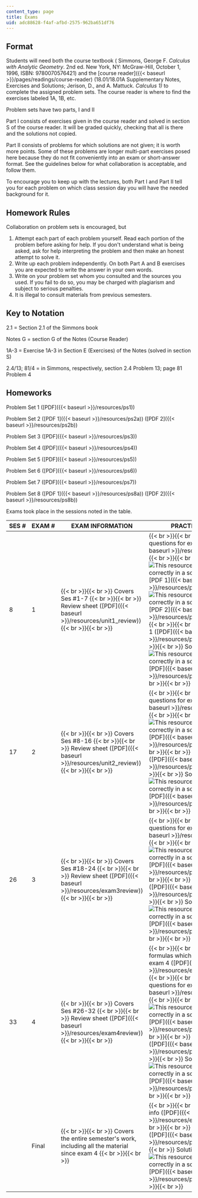 ```yaml
---
content_type: page
title: Exams
uid: adc88628-f4af-afbd-2575-962ba651df76
---
```


Format
------

Students will need both the course textbook ( Simmons, George F. _Calculus with Analytic Geometry_. 2nd ed. New York, NY: McGraw-Hill, October 1, 1996, ISBN: 9780070576421) and the [course reader]({{< baseurl >}}/pages/readings/course-reader) (18.01/18.01A Supplementary Notes, Exercises and Solutions; Jerison, D., and A. Mattuck. _Calculus 1)_ to complete the assigned problem sets. The course reader is where to find the exercises labeled 1A, 1B, etc.

Problem sets have two parts, I and II

Part I consists of exercises given in the course reader and solved in section S of the course reader. It will be graded quickly, checking that all is there and the solutions not copied.

Part II consists of problems for which solutions are not given; it is worth more points. Some of these problems are longer multi-part exercises posed here because they do not fit conveniently into an exam or short-answer format. See the guidelines below for what collaboration is acceptable, and follow them.

To encourage you to keep up with the lectures, both Part I and Part II tell you for each problem on which class session day you will have the needed background for it.

Homework Rules
--------------

Collaboration on problem sets is encouraged, but

1.  Attempt each part of each problem yourself. Read each portion of the problem before asking for help. If you don't understand what is being asked, ask for help interpreting the problem and then make an honest attempt to solve it.
2.  Write up each problem independently. On both Part A and B exercises you are expected to write the answer in your own words.
3.  Write on your problem set whom you consulted and the sources you used. If you fail to do so, you may be charged with plagiarism and subject to serious penalties.
4.  It is illegal to consult materials from previous semesters.

Key to Notation
---------------

2.1 = Section 2.1 of the Simmons book

Notes G = section G of the Notes (Course Reader)

1A-3 = Exercise 1A-3 in Section E (Exercises) of the Notes (solved in section S)

2.4/13; 81/4 = in Simmons, respectively, section 2.4 Problem 13; page 81 Problem 4

Homeworks
---------

Problem Set 1 ([PDF]({{< baseurl >}}/resources/ps1))

Problem Set 2 ([PDF 1]({{< baseurl >}}/resources/ps2a)) ([PDF 2]({{< baseurl >}}/resources/ps2b))

Problem Set 3 ([PDF]({{< baseurl >}}/resources/ps3))

Problem Set 4 ([PDF]({{< baseurl >}}/resources/ps4))

Problem Set 5 ([PDF]({{< baseurl >}}/resources/ps5))

Problem Set 6 ([PDF]({{< baseurl >}}/resources/ps6))

Problem Set 7 ([PDF]({{< baseurl >}}/resources/ps7))

Problem Set 8 ([PDF 1]({{< baseurl >}}/resources/ps8a)) ([PDF 2]({{< baseurl >}}/resources/ps8b))

Exams took place in the sessions noted in the table.

| SES # | EXAM # | EXAM INFORMATION | PRACTICE EXAMS | EXAMS |
| --- | --- | --- | --- | --- |
| 8 | 1 |  {{< br >}}{{< br >}} Covers Ses #1-7 {{< br >}}{{< br >}} Review sheet ([PDF]({{< baseurl >}}/resources/unit1_review)) {{< br >}}{{< br >}}  |  {{< br >}}{{< br >}} Practice questions for exam 1 ([PDF]({{< baseurl >}}/resources/prexam1a)) {{< br >}}{{< br >}} Solutions (![This resource may not render correctly in a screen reader.](/images/inacessible.gif)[PDF 1]({{< baseurl >}}/resources/prexam1asolv1)) (![This resource may not render correctly in a screen reader.](/images/inacessible.gif)[PDF 2]({{< baseurl >}}/resources/prexam1asolv2)) {{< br >}}{{< br >}} Practice exam 1 ([PDF]({{< baseurl >}}/resources/prexam1b)) {{< br >}}{{< br >}} Solutions (![This resource may not render correctly in a screen reader.](/images/inacessible.gif)[PDF]({{< baseurl >}}/resources/prexam1bsol)) {{< br >}}{{< br >}}  |  {{< br >}}{{< br >}} Exam ([PDF]({{< baseurl >}}/resources/exam1)) {{< br >}}{{< br >}} Solution (![This resource may not render correctly in a screen reader.](/images/inacessible.gif)[PDF]({{< baseurl >}}/resources/exam1sol)) {{< br >}}{{< br >}}  |
| 17 | 2 |  {{< br >}}{{< br >}} Covers Ses #8-16 {{< br >}}{{< br >}} Review sheet ([PDF]({{< baseurl >}}/resources/unit2_review)) {{< br >}}{{< br >}}  |  {{< br >}}{{< br >}} Practice questions for exam 2 ([PDF]({{< baseurl >}}/resources/prexam2a)) {{< br >}}{{< br >}} Solutions (![This resource may not render correctly in a screen reader.](/images/inacessible.gif)[PDF]({{< baseurl >}}/resources/prexam2asol)) {{< br >}}{{< br >}} Practice exam 2 ([PDF]({{< baseurl >}}/resources/prexam2b)) {{< br >}}{{< br >}} Solutions (![This resource may not render correctly in a screen reader.](/images/inacessible.gif)[PDF]({{< baseurl >}}/resources/prexam2bsol)) {{< br >}}{{< br >}}  |  {{< br >}}{{< br >}} Exam ([PDF]({{< baseurl >}}/resources/exam2)) {{< br >}}{{< br >}} Solution (![This resource may not render correctly in a screen reader.](/images/inacessible.gif)[PDF]({{< baseurl >}}/resources/exam2sol)) {{< br >}}{{< br >}}  |
| 26 | 3 |  {{< br >}}{{< br >}} Covers Ses #18-24 {{< br >}}{{< br >}} Review sheet ([PDF]({{< baseurl >}}/resources/exam3review)) {{< br >}}{{< br >}}  |  {{< br >}}{{< br >}} Practice questions for exam 3 ([PDF]({{< baseurl >}}/resources/prexam3a)) {{< br >}}{{< br >}} Solutions (![This resource may not render correctly in a screen reader.](/images/inacessible.gif)[PDF]({{< baseurl >}}/resources/prexam3asol)) {{< br >}}{{< br >}} Practice exam 3 ([PDF]({{< baseurl >}}/resources/prexam3b)) {{< br >}}{{< br >}} Solutions (![This resource may not render correctly in a screen reader.](/images/inacessible.gif)[PDF]({{< baseurl >}}/resources/prexam3bsol)) {{< br >}}{{< br >}}  |  {{< br >}}{{< br >}} Exam ([PDF]({{< baseurl >}}/resources/exam3)) {{< br >}}{{< br >}} Solution (![This resource may not render correctly in a screen reader.](/images/inacessible.gif)[PDF]({{< baseurl >}}/resources/exam3sol)) {{< br >}}{{< br >}}  |
| 33 | 4 |  {{< br >}}{{< br >}} Covers Ses #26-32 {{< br >}}{{< br >}} Review sheet ([PDF]({{< baseurl >}}/resources/exam4review)) {{< br >}}{{< br >}}  |  {{< br >}}{{< br >}} Sheet of formulas which will be provided on exam 4 ([PDF]({{< baseurl >}}/resources/exm4formulasheet)) {{< br >}}{{< br >}} Practice questions for exam 4 ([PDF]({{< baseurl >}}/resources/prexam4a)) {{< br >}}{{< br >}} Solutions (![This resource may not render correctly in a screen reader.](/images/inacessible.gif)[PDF]({{< baseurl >}}/resources/prexam4asol)) {{< br >}}{{< br >}} Practice exam 4 ([PDF]({{< baseurl >}}/resources/prexam4b)) {{< br >}}{{< br >}} Solutions (![This resource may not render correctly in a screen reader.](/images/inacessible.gif)[PDF]({{< baseurl >}}/resources/prexam4bsol)) {{< br >}}{{< br >}}  |  {{< br >}}{{< br >}} Exam ([PDF]({{< baseurl >}}/resources/exam4)) {{< br >}}{{< br >}} Solution (![This resource may not render correctly in a screen reader.](/images/inacessible.gif)[PDF]({{< baseurl >}}/resources/exam4sol)) {{< br >}}{{< br >}}  |
| &nbsp; | Final |  {{< br >}}{{< br >}} Covers the entire semester's work, including all the material since exam 4 {{< br >}}{{< br >}}  |  {{< br >}}{{< br >}} End of term info ([PDF]({{< baseurl >}}/resources/endoftermf06)) {{< br >}}{{< br >}} Practice final ([PDF]({{< baseurl >}}/resources/prfinal)) {{< br >}}{{< br >}} Solutions (![This resource may not render correctly in a screen reader.](/images/inacessible.gif)[PDF]({{< baseurl >}}/resources/prfinalsol)) {{< br >}}{{< br >}}  |